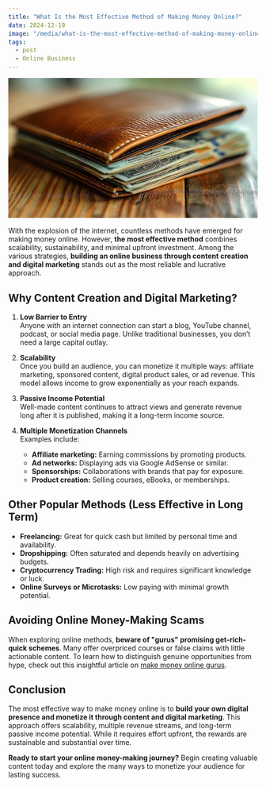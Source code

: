```yaml
---
title: "What Is the Most Effective Method of Making Money Online?"
date: 2024-12-19
image: "/media/what-is-the-most-effective-method-of-making-money-online.webp"
tags:
  - post
  - Online Business
---
```


![What Is the Most Effective Method of Making Money Online?](/media/what-is-the-most-effective-method-of-making-money-online.webp)

With the explosion of the internet, countless methods have emerged for making money online. However, **the most effective method** combines scalability, sustainability, and minimal upfront investment. Among the various strategies, **building an online business through content creation and digital marketing** stands out as the most reliable and lucrative approach.

## Why Content Creation and Digital Marketing?

1. **Low Barrier to Entry**  
   Anyone with an internet connection can start a blog, YouTube channel, podcast, or social media page. Unlike traditional businesses, you don’t need a large capital outlay.

2. **Scalability**  
   Once you build an audience, you can monetize it multiple ways: affiliate marketing, sponsored content, digital product sales, or ad revenue. This model allows income to grow exponentially as your reach expands.

3. **Passive Income Potential**  
   Well-made content continues to attract views and generate revenue long after it is published, making it a long-term income source.

4. **Multiple Monetization Channels**  
   Examples include:
   - **Affiliate marketing:** Earning commissions by promoting products.
   - **Ad networks:** Displaying ads via Google AdSense or similar.
   - **Sponsorships:** Collaborations with brands that pay for exposure.
   - **Product creation:** Selling courses, eBooks, or memberships.

## Other Popular Methods (Less Effective in Long Term)

- **Freelancing:** Great for quick cash but limited by personal time and availability.
- **Dropshipping:** Often saturated and depends heavily on advertising budgets.
- **Cryptocurrency Trading:** High risk and requires significant knowledge or luck.
- **Online Surveys or Microtasks:** Low paying with minimal growth potential.

## Avoiding Online Money-Making Scams

When exploring online methods, **beware of "gurus" promising get-rich-quick schemes**. Many offer overpriced courses or false claims with little actionable content. To learn how to distinguish genuine opportunities from hype, check out this insightful article on [make money online gurus](https://supertotallyawesome.com/posts/make-money-online-gurus/).

## Conclusion

The most effective way to make money online is to **build your own digital presence and monetize it through content and digital marketing**. This approach offers scalability, multiple revenue streams, and long-term passive income potential. While it requires effort upfront, the rewards are sustainable and substantial over time.

**Ready to start your online money-making journey?** Begin creating valuable content today and explore the many ways to monetize your audience for lasting success.
